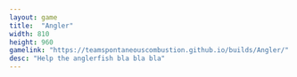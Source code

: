 ```yaml
---
layout: game
title:  "Angler"
width: 810
height: 960
gamelink: "https://teamspontaneouscombustion.github.io/builds/Angler/"
desc: "Help the anglerfish bla bla bla"
---
```


